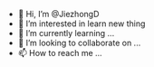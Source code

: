 - 👋 Hi, I’m @JiezhongD
- 👀 I’m interested in learn new thing
- 🌱 I’m currently learning ...
- 💞️ I’m looking to collaborate on ...
- 📫 How to reach me ...

<!---
JiezhongD/JiezhongD is a ✨ special ✨ repository because its `README.md` (this file) appears on your GitHub profile.
You can click the Preview link to take a look at your changes.
--->
